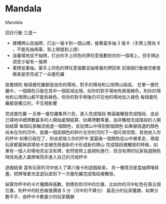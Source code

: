 # Mandala

Mandala

回合行動
三選一
- 建構牌山並抽牌，打出一張卡到一個山裡，接著最多抽 3 張卡（手牌上限為 8 ，不能先抽再棄，到上限就到上限）
- 滋養場地並不抽牌，打出你手上同色的牌任意張數到你的一個場上，但手牌必須至少留有一張牌
- 棄牌並重抽，棄手上同色的牌任意張數並抽等量的牌回來
前兩個行動做完都會檢查是否完成了一朵曼陀羅

放置規則
每個曼陀羅都是由你的場地，對手的場地和公用牌山組成。
在單一曼陀羅中，一個顏色只能在其中一個區域出現，如你的對手場地有兩張綠色，則你的場地和公用牌山都不能有綠色，但你的對手稍後仍可在他的場地加入綠色
每個曼陀羅都是獨立的，不互相影響

完成曼陀羅
一旦單一曼陀羅集齊六色，進入完成階段
無論誰觸發完成階段，由自己場地中總牌數最多的人開始處理結算，如果牌數等量，由非觸發完成階段的人開始結算
每個玩家輪流挑選一個顏色，並從牌山中得到那個顏色
如果被挑選的顏色尚未在你的河中，放置一個該顏色的碎片在你的河的下一個可用空間，其他放入你的杯中
如果已經在了，則全部放入你的杯中
當最後一個顏色從山中被拿走，兩個玩家都棄掉該場地卡並補充兩張新的卡形成新的牌山
完成階段被觸發的時候，如果有一個人的場地完全沒有牌，依然按照上面規則進行，但沒有牌的玩家挑選顏色時改為進入棄牌堆而非進入自己的河或杯中

遊戲結束
當有玩家的河中放入了第六張卡則遊戲結束。
另一種情況是當抽牌堆耗盡，把牌堆重洗並遊玩直到下一次曼陀羅完成階段被觸發。

結算你杯中的卡片種類與張數，對應到你河中的位置，比如你的河中紅色在第五個位置，則杯中的紅色每張價值 5 分（河中的不算分）
最高分的玩家獲勝，如果分數平手，由杯中卡數量少的玩家獲勝
